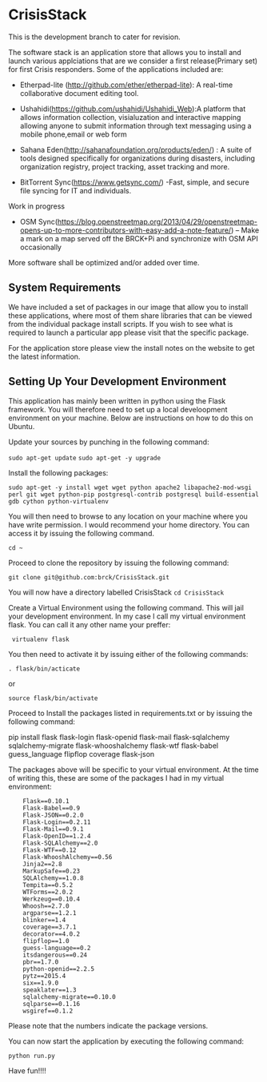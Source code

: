 # CrisisStack
This is the development branch to cater for revision. 

The software stack is an application store that allows you to install and launch various applciations that are we consider a first release(Primary set) for first Crisis responders. Some of the applications included are:

* Etherpad-lite (http://github.com/ether/etherpad-lite): A real-time collaborative document editing tool. 

* Ushahidi(https://github.com/ushahidi/Ushahidi_Web):A platform that allows information collection, visialuzation and interactive mapping 
allowing anyone to submit information through text messaging using a mobile phone,email or web form

* Sahana Eden(http://sahanafoundation.org/products/eden/) : A suite of tools designed specifically for organizations during disasters, including organization registry, project tracking, asset tracking and more.

* BitTorrent Sync(https://www.getsync.com/) -Fast, simple, and secure file syncing for IT and individuals.

Work in progress

* OSM Sync(https://blog.openstreetmap.org/2013/04/29/openstreetmap-opens-up-to-more-contributors-with-easy-add-a-note-feature/) – Make a mark on a map served off the BRCK+Pi and synchronize with OSM API occasionally

More software shall be optimized and/or added over time. 

System Requirements 
--------------------
We have included a set of packages in our image that allow you to install these applications, where most of them share libraries that can be viewed from the individual package install scripts. 
If you wish to see what is required to launch a particular app please visit that the specific package. 

For the application store please view the install notes on the website to get the latest information. 


Setting Up Your Development Environment 
----------------------------------------

This application has mainly been written in python using the Flask framework. 
You will therefore need to set up a local develoopment environment on your machine. Below are instructions on how to do this on Ubuntu. 

Update your sources by punching in the following command: 

``` sudo apt-get update ```
``` sudo apt-get -y upgrade ```

Install the following packages: 

``` sudo apt-get -y install wget wget python apache2 libapache2-mod-wsgi perl git wget python-pip postgresql-contrib postgresql build-essential gdb cython python-virtualenv ```

You will then need to browse to any location on your machine where you have write permission. I would recommend your home directory. 
You can access it by issuing the following command. 

```cd ~ ```

Proceed to clone the repository by issuing the following command: 

``` git clone git@github.com:brck/CrisisStack.git ```

You will now have a directory labelled CrisisStack 
 ``` cd CrisisStack ```

Create a Virtual Environment using the following command. This will jail your development environment. In my case I call my virtual environment flask. You can call it any other name your preffer: 

```  virtualenv flask ```

You then need to activate it by issuing either of the following commands:

``` . flask/bin/acticate ```

or 

``` source flask/bin/activate ```

Proceed to Install the packages listed in requirements.txt or by issuing the following command:

pip install flask flask-login flask-openid flask-mail flask-sqlalchemy sqlalchemy-migrate flask-whooshalchemy flask-wtf flask-babel guess_language flipflop coverage flask-json

The packages above will be specific to your virtual environment. 
At the time of writing this, these are some of the packages I had in my virtual environment: 
``` Babel==2.0
	Flask==0.10.1
	Flask-Babel==0.9
	Flask-JSON==0.2.0
	Flask-Login==0.2.11
	Flask-Mail==0.9.1
	Flask-OpenID==1.2.4
	Flask-SQLAlchemy==2.0
	Flask-WTF==0.12
	Flask-WhooshAlchemy==0.56
	Jinja2==2.8
	MarkupSafe==0.23
	SQLAlchemy==1.0.8
	Tempita==0.5.2
	WTForms==2.0.2
	Werkzeug==0.10.4
	Whoosh==2.7.0
	argparse==1.2.1
	blinker==1.4
	coverage==3.7.1
	decorator==4.0.2
	flipflop==1.0
	guess-language==0.2
	itsdangerous==0.24
	pbr==1.7.0
	python-openid==2.2.5
	pytz==2015.4
	six==1.9.0
	speaklater==1.3
	sqlalchemy-migrate==0.10.0
	sqlparse==0.1.16
	wsgiref==0.1.2 
``` 

Please note that the numbers indicate the package versions.

You can now start the application by executing the following command: 

``` python run.py ```

Have fun!!!! 





